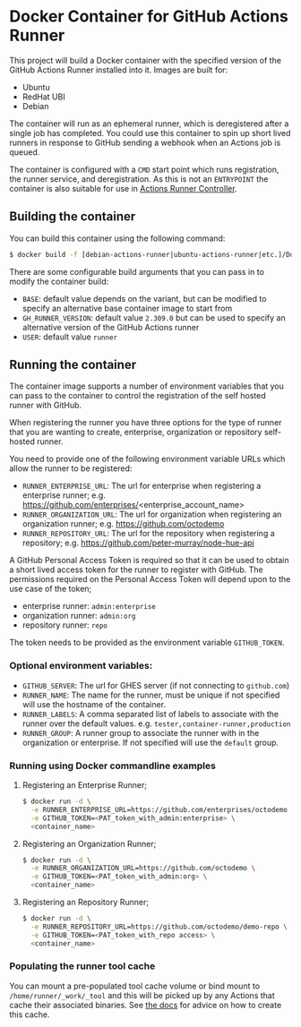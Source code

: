 # Docker Container for GitHub Actions Runner

This project will build a Docker container with the specified version of the GitHub Actions Runner installed into it. Images are built for:

- Ubuntu
- RedHat UBI
- Debian

The container will run as an ephemeral runner, which is deregistered after a single job has completed. You could use this container to spin up short lived runners in response to GitHub sending a webhook when an Actions job is queued.

The container is configured with a `CMD` start point which runs registration, the runner service, and deregistration. As this is not an `ENTRYPOINT` the container is also suitable for use in [Actions Runner Controller](https://github.com/actions/actions-runner-controller/tree/master).

## Building the container

You can build this container using the following command:

```bash
$ docker build -f [debian-actions-runner|ubuntu-actions-runner|etc.]/Dockerfile -t <container_tag> .
```

There are some configurable build arguments that you can pass in to modify the container build:

* `BASE`: default value depends on the variant, but can be modified to specify an alternative base container image to start from
* `GH_RUNNER_VERSION`: default value `2.309.0` but can be used to specify an alternative version of the GitHub Actions runner
* `USER`: default value `runner`

## Running the container

The container image supports a number of environment variables that you can pass to the container to control the registration of the self hosted runner with GitHub.

When registering the runner you have three options for the type of runner that you are wanting to create, enterprise, organization or repository self-hosted runner.

You need to provide one of the following environment variable URLs which allow the runner to be registered:

* `RUNNER_ENTERPRISE_URL`: The url for enterprise when registering a enterprise runner; e.g. https://github.com/enterprises/<enterprise_account_name>
* `RUNNER_ORGANIZATION_URL`: The url for organization when registering an organization runner; e.g. https://github.com/octodemo
* `RUNNER_REPOSITORY_URL`: The url for the repository when registering a repository; e.g. https://github.com/peter-murray/node-hue-api

A GitHub Personal Access Token is required so that it can be used to obtain a short lived access token for the runner to register with GitHub. The permissions required on the Personal Access Token will depend upon to the use case of the token;

* enterprise runner: `admin:enterprise`
* organization runner: `admin:org`
* repository runner: `repo`

The token needs to be provided as the environment variable `GITHUB_TOKEN`.

### Optional environment variables:

* `GITHUB_SERVER`: The url for GHES server (if not connecting to `github.com`)
* `RUNNER_NAME`: The name for the runner, must be unique if not specified will use the hostname of the container.
* `RUNNER_LABELS`: A comma separated list of labels to associate with the runner over the default values. e.g. `tester,container-runner,production`
* `RUNNER_GROUP`: A runner group to associate the runner with in the organization or enterprise. If not specified will use the `default` group.

### Running using Docker commandline examples

1. Registering an Enterprise Runner;

    ```bash
    $ docker run -d \
      -e RUNNER_ENTERPRISE_URL=https://github.com/enterprises/octodemo \
      -e GITHUB_TOKEN=<PAT_token_with_admin:enterprise> \
      <container_name>
    ```

1. Registering an Organization Runner;

    ```bash
    $ docker run -d \
      -e RUNNER_ORGANIZATION_URL=https://github.com/octodemo \
      -e GITHUB_TOKEN=<PAT_token_with_admin:org> \
      <container_name>
    ```

1. Registering an Repository Runner;

    ```bash
    $ docker run -d \
      -e RUNNER_REPOSITORY_URL=https://github.com/octodemo/demo-repo \
      -e GITHUB_TOKEN=<PAT_token_with_repo access> \
      <container_name>
    ```
### Populating the runner tool cache

You can mount a pre-populated tool cache volume or bind mount to `/home/runner/_work/_tool` and this will be picked up by any Actions that cache their associated binaries. See [the docs](https://docs.github.com/en/enterprise-server@3.10/admin/github-actions/managing-access-to-actions-from-githubcom/setting-up-the-tool-cache-on-self-hosted-runners-without-internet-access) for advice on how to create this cache.
